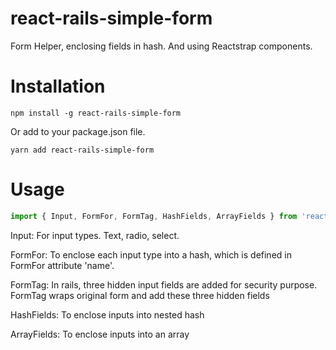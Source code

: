 # react-rails-simple-form
Form Helper, enclosing fields in hash. And using Reactstrap components.

# Installation
```
npm install -g react-rails-simple-form
```

Or add to your package.json file.
```
yarn add react-rails-simple-form
```

# Usage

```javascript
import { Input, FormFor, FormTag, HashFields, ArrayFields } from 'react-rails-simple-form';
```
Input: For input types. Text, radio, select.

FormFor: To enclose each input type into a hash, which is defined in FormFor attribute 'name'.

FormTag: In rails, three hidden input fields are added for security purpose. FormTag wraps original form and add these three hidden fields

HashFields: To enclose inputs into nested hash

ArrayFields: To enclose inputs into an array



